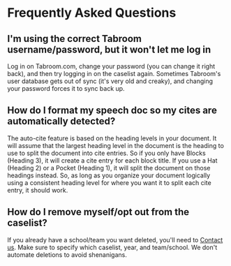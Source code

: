 # Frequently Asked Questions

## I'm using the correct Tabroom username/password, but it won't let me log in
Log in on Tabroom.com, change your password (you can change it right back), and then try logging in on the caselist again. Sometimes Tabroom's user database gets out of sync (it's very old and creaky), and changing your password forces it to sync back up.

## How do I format my speech doc so my cites are automatically detected?
The auto-cite feature is based on the heading levels in your document. It will assume that the largest heading level in the document is the heading to use to split the document into cite entries. So if you only have Blocks (Heading 3), it will create a cite entry for each block title. If you use a Hat (Heading 2) or a Pocket (Heading 1), it will split the document on those headings instead. So, as long as you organize your document logically using a consistent heading level for where you want it to split each cite entry, it should work.

## How do I remove myself/opt out from the caselist?
If you already have a school/team you want deleted, you'll need to [Contact us](https://paperlessdebate.com#contact). Make sure to specify which caselist, year, and team/school. We don't automate deletions to avoid shenanigans.
